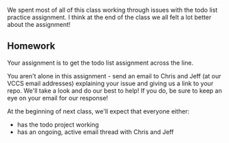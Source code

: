 We spent most of all of this class working through issues with the todo list
practice assignment. I think at the end of the class we all felt a lot better
about the assignment!

## Homework

Your assignment is to get the todo list assignment across the line.

You aren't alone in this assignment - send an email to Chris and Jeff (at our VCCS email addresses) explaining your issue and giving us a link to your repo. We'll 
take a look and do our best to help! If you do, be sure to keep an eye on your email
for our response!

At the beginning of next class, we'll expect that everyone either:
- has the todo project working
- has an ongoing, active email thread with Chris and Jeff

